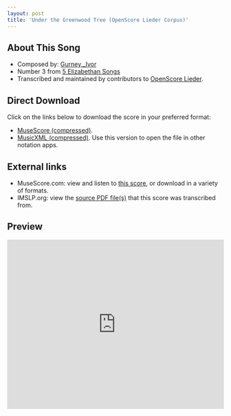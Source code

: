 ```yaml
---
layout: post
title: 'Under the Greenwood Tree (OpenScore Lieder Corpus)'
---
```


## About This Song

- Composed by: [Gurney,_Ivor](https://fourscoreandmore.org/openscore/lieder/Gurney,_Ivor)
- Number 3 from [5 Elizabethan Songs](https://fourscoreandmore.org/openscore/lieder/Gurney,_Ivor/5_Elizabethan_Songs)
- Transcribed and maintained by contributors to [OpenScore Lieder].

[OpenScore Lieder]: https://musescore.com/openscore-lieder-corpus

## Direct Download

Click on the links below to download the score in your preferred format:
- [MuseScore (compressed)](https://github.com/openscore/lieder/blob/main/scores/Gurney,_Ivor/5_Elizabethan_Songs/3_Under_the_Greenwood_Tree/lc6157283.mscz?raw=true).
- [MusicXML (compressed)](https://github.com/openscore/lieder/blob/main/scores/Gurney,_Ivor/5_Elizabethan_Songs/3_Under_the_Greenwood_Tree/lc6157283.mxl?raw=true). Use this version to open the file in other notation apps.

## External links

- MuseScore.com: view and listen to [this score][MuseScore], or download in a variety of formats.
- IMSLP.org: view the [source PDF file(s)][IMSLP] that this score was transcribed from.

[MuseScore]: https://musescore.com/score/6157283
[IMSLP]: https://imslp.org/wiki/Special:ReverseLookup/281985

## Preview

<iframe width="100%" height="394" src="https://musescore.com/openscore-lieder-corpus/scores/6157283/embed" frameborder="0" allowfullscreen allow="autoplay; fullscreen"></iframe>
